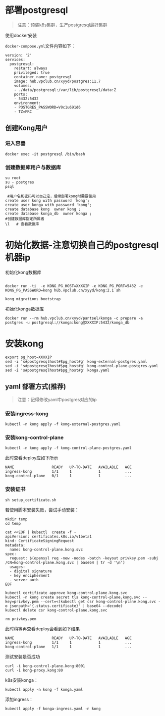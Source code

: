 
# 部署postgresql
>注意：预装k8s集群，生产postgresql最好集群

使用docker安装

`docker-compose.yml`文件内容如下：
````
version: '2'
services:
  postgresql:
    restart: always
    privileged: true
    container_name: postgresql
    image: hub.vpclub.cn/xyyd/postgres:11.7
    volumes:
    - ./data/postgresql:/var/lib/postgresql/data:Z
    ports:
    - 5432:5432
    environment:
    - POSTGRES_PASSWORD=V9c1u691d6
    - TZ=PRC
````

## 创建Kong用户 
### 进入容器
````
docker exec -it postgresql /bin/bash 
````
### 创建数据库用户与数据库
````
su root
su - postgres   
psql 

 #用户名和密码可以自己定，后续部署kong时需要使用
create user kong with password 'kong';
create user konga with password 'kong';
create database kong  owner kong ;
create database konga_db  owner konga ;
#创建数据库指定所属者
\l   # 查看数据库
````

# 初始化数据-注意切换自己的postgresql机器ip 
初始化kong数据库
````

docker run -ti  -e KONG_PG_HOST=XXXXIP -e KONG_PG_PORT=5432 -e KONG_PG_PASSWORD=kong hub.vpclub.cn/xyyd/kong:2.1 sh

kong migrations bootstrap
````
初始化konga数据库
````
docker run --rm hub.vpclub.cn/xyyd/pantsel/konga -c prepare -a postgres -u postgresql://konga:kong@XXXXIP:5432/konga_db
````


# 安装kong
````
export pg_host=XXXXIP
sed -i 's#postgresqlhost#$pg_host#g' kong-external-postgres.yaml
sed -i 's#postgresqlhost#$pg_host#g' kong-control-plane-postgres.yaml
sed -i 's#postgresqlhost#$pg_host#g' konga.yaml

````

## yaml 部署方式(推荐)
>注意：记得修改yaml中postgres对应的ip

### 安装ingress-kong
````
kubectl -n kong apply -f kong-external-postgres.yaml
````

### 安装kong-control-plane
````
kubectl -n kong apply -f kong-control-plane-postgres.yaml
````
此时查看deploy应如下所示
````
NAME                 READY   UP-TO-DATE   AVAILABLE   AGE
ingress-kong         1/1     1            1           ...
kong-control-plane   0/1     1            1           ...
````

### 安装证书
````
sh setup_certificate.sh
````
若使用脚本安装失败，尝试手动安装：
````
mkdir temp
cd temp
````

````
cat <<EOF | kubectl  create -f -
apiVersion: certificates.k8s.io/v1beta1
kind: CertificateSigningRequest
metadata:
  name: kong-control-plane.kong.svc
spec:
  request: $(openssl req -new -nodes -batch -keyout privkey.pem -subj /CN=kong-control-plane.kong.svc | base64 | tr -d '\n')
  usages:
  - digital signature
  - key encipherment
  - server auth
EOF
````

````
kubectl certificate approve kong-control-plane.kong.svc
kubectl -n kong create secret tls kong-control-plane.kong.svc --key=privkey.pem --cert=<(kubectl get csr kong-control-plane.kong.svc -o jsonpath='{.status.certificate}' | base64 --decode)
kubectl delete csr kong-control-plane.kong.svc
````

````
rm privkey.pem
````
此时稍等再查看deploy会看到如下结果
````
NAME                 READY   UP-TO-DATE   AVAILABLE   AGE
ingress-kong         1/1     1            1           ...
kong-control-plane   1/1     1            1           ...
````

测试安装是否成功
````
curl -i kong-control-plane.kong:8001
curl -i kong-proxy.kong:80
````


k8s安装konga：
````
kubectl apply -n kong -f konga.yaml
````
添加ingress：
````
kubectl apply -f konga-ingress.yaml -n kong
````
